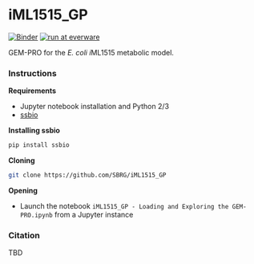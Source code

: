# iML1515_GP
[![Binder](http://mybinder.org/badge.svg)](http://mybinder.org:/repo/sbrg/iml1515_gp)
[![run at everware](https://img.shields.io/badge/run%20me-@everware-blue.svg?style=flat)](https://everware.rep.school.yandex.net/hub/oauth_login?repourl=https://github.com/SBRG/iML1515_GP)

GEM-PRO for the *E. coli* *i*ML1515 metabolic model.

### Instructions

**Requirements**
- Jupyter notebook installation and Python 2/3
- [ssbio](https://github.com/SBRG/ssbio)

**Installing ssbio**
```bash
pip install ssbio
```

**Cloning**
```bash
git clone https://github.com/SBRG/iML1515_GP
```

**Opening**
- Launch the notebook `iML1515_GP - Loading and Exploring the GEM-PRO.ipynb` from a Jupyter instance


### Citation

TBD
